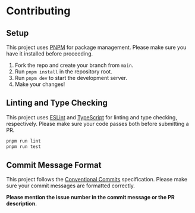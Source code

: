 # Contributing

## Setup

This project uses [PNPM](https://pnpm.js.org/) for package management. Please make sure you have it installed before proceeding.

1. Fork the repo and create your branch from `main`.
2. Run `pnpm install` in the repository root.
3. Run `pnpm dev` to start the development server.
5. Make your changes!

## Linting and Type Checking

This project uses [ESLint](https://eslint.org/) and [TypeScript](https://www.typescriptlang.org/) for linting and type checking, respectively. Please make sure your code passes both before submitting a PR.

```bash
pnpm run lint
pnpm run test
```

## Commit Message Format

This project follows the [Conventional Commits](https://www.conventionalcommits.org/) specification. Please make sure your commit messages are formatted correctly.

**Please mention the issue number in the commit message or the PR description.**
